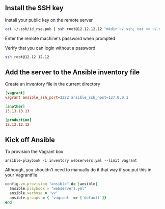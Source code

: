 ## Install the SSH key

Install your public key on the remote server
```sh
cat ~/.ssh/id_rsa.pub | ssh root@12.12.12.12 "mkdir ~/.ssh; cat >> ~/.ssh/authorized_keys"
```
Enter the remote machine's password when prompted

Verify that you can login without a password

```sh
ssh root@12.12.12.12
```

## Add the server to the Ansible inventory file

Create an inventory file in the current directory

```ini
[vagrant]
vagrant ansible_ssh_port=2222 ansible_ssh_host=127.0.0.1

[another]
13.13.13.13

[production]
12.12.12.12
```

## Kick off Ansible

To provision the Vagrant box 

    ansible-playbook -i inventory webservers.yml --limit vagrant

Although, you shouldn't need to manually do it that way if you put this in your Vagrantfile

```ruby
config.vm.provision "ansible" do |ansible|
  ansible.playbook = "webservers.yml"
  ansible.verbose = 'vv'
  ansible.groups = { 'vagrant' => ['default']}
end
```
